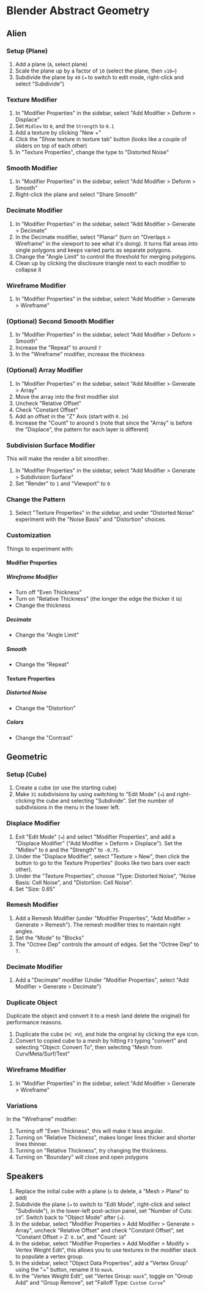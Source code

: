 # Blender Abstract Geometry

## Alien

### Setup (Plane)

1. Add a plane (`A`, select plane)
2. Scale the plane up by a factor of `10` (select the plane, then `s10↩`)
3. Subdivide the plane by `49` (`⇥` to switch to edit mode, right-click and select "Subdivide")

### Texture Modifier

1. In "Modifier Properties" in the sidebar, select "Add Modifier > Deform > Displace"
2. Set `Midlev` to `0`, and the `Strength` to `0.1`
3. Add a texture by clicking "New +"
4. Click the "Show texture in texture tab" button (looks like a couple of sliders on top of each other)
5. In "Texture Properties", change the type to "Distorted Noise"

### Smooth Modifier

1. In "Modifier Properties" in the sidebar, select "Add Modifier > Deform > Smooth"
2. Right-click the plane and select "Share Smooth"

### Decimate Modifier

1. In "Modifier Properties" in the sidebar, select "Add Modifier > Generate > Decimate"
2. In the Decimate modifier, select "Planar" (turn on "Overlays > Wireframe" in the viewport to see what it's doing). It turns flat areas into single polygons and keeps varied parts as separate polygons.
3. Change the "Angle Limit" to control the threshold for merging polygons.
4. Clean up by clicking the disclosure triangle next to each modifier to collapse it

### Wireframe Modifier

1. In "Modifier Properties" in the sidebar, select "Add Modifier > Generate > Wireframe"

### (Optional) Second Smooth Modifier

1. In "Modifier Properties" in the sidebar, select "Add Modifier > Deform > Smooth"
2. Increase the "Repeat" to around `7`
3. In the "Wireframe" modifier, increase the thickness

### (Optional) Array Modifier

1. In "Modifier Properties" in the sidebar, select "Add Modifier > Generate > Array"
2. Move the array into the first modifier slot
3. Uncheck "Relative Offset"
4. Check "Constant Offset"
5. Add an offset in the "Z" Axis (start with `0.1m`)
6. Increase the "Count" to around `5` (note that since the "Array" is before the "Displace", the pattern for each layer is different)

### Subdivision Surface Modifier

This will make the render a bit smoother.

1. In "Modifier Properties" in the sidebar, select "Add Modifier > Generate > Subdivision Surface"
2. Set "Render" to `1` and "Viewport" to `0`

### Change the Pattern

1. Select "Texture Properties" in the sidebar, and under "Distorted Noise" experiment with the "Noise Basis" and "Distortion" choices.

### Customization

Things to experiment with:

#### Modifier Properties

##### Wireframe Modifier

- Turn off "Even Thickness"
- Turn on "Relative Thickness" (the longer the edge the thicker it is)
- Change the thickness

##### Decimate

- Change the "Angle Limit"

##### Smooth

- Change the "Repeat"

#### Texture Properties

##### Distorted Noise

- Change the "Distortion"

##### Colors

- Change the "Contrast"

## Geometric

### Setup (Cube)

1. Create a cube (or use the starting cube)
2. Make `31` subdivisions by using switching to "Edit Mode" (`⇥`) and right-clicking the cube and selecting "Subdivide". Set the  number of subdivisions in the menu in the lower left.

### Displace Modifier

1. Exit "Edit Mode" (`⇥`) and select "Modifier Properties", and add a "Displace Modifier" ("Add Modifier > Deform > Displace"). Set the "Midlev" to `0` and the "Strength" to `-0.75`.
2. Under the "Displace Modifier", select "Texture > New", then click the button to go to the Texture Properties" (looks like two bars over each other).
3. Under the "Texture Properties", choose "Type: Distorted Noise", "Noise Basis: Cell Noise", and "Distortion: Cell Noise".
4. Set "Size: 0.65"

### Remesh Modifier

1. Add a Remesh Modifier (under "Modifier Properties", "Add Modifier > Generate > Remesh"). The remesh modifier tries to maintain right angles.
2. Set the "Mode" to "Blocks"
3. The "Octree Dep" controls the amount of edges. Set the "Octree Dep" to `7`.

### Decimate Modifier

1. Add a "Decimate" modifier (Under "Modifier Properties", select "Add Modifier > Generate > Decimate")

### Duplicate Object

Duplicate the object and convert it to a mesh (and delete the original) for performance reasons.

1. Duplicate the cube (`⌘C ⌘V`), and hide the original by clicking the eye icon.
2. Convert to copied cube to a mesh by hitting `F3` typing "convert" and selecting "Object: Convert To", then selecting "Mesh from Curv/Meta/Surf/Text"

### Wireframe Modifier

1. In "Modifier Properties" in the sidebar, select "Add Modifier > Generate > Wireframe"

### Variations

In the "Wireframe" modifier:

1. Turning off "Even Thickness", this will make it less angular.
2. Turning on "Relative Thickness", makes longer lines thicker and shorter lines thinner.
3. Turning on "Relative Thickness", try changing the thickness.
4. Turning on "Boundary" will close and open polygons

## Speakers

1. Replace the initial cube with a plane (`x` to delete, `A` "Mesh > Plane" to add)
2. Subdivide the plane (`⇥` to switch to "Edit Mode", right-click and select "Subdivide"), in the lower-left post-action panel, set "Number of Cuts: `19`". Switch back to "Object Mode" after (`⇥`).
3. In the sidebar, select "Modifier Properties > Add Modifier > Generate > Array", uncheck "Relative Offset" and check "Constant Offset", set "Constant Offset > Z: `0.1m`", and "Count: `10`"
4. In the sidebar, select "Modifier Properties > Add Modifier > Modify > Vertex Weight Edit", this allows you to use textures in the modifier stack to populate a vertex group.
5. In the sidebar, select "Object Data Properties", add a "Vertex Group" using the "+" button, rename it to `mask`.
6. In the "Vertex Weight Edit", set "Vertex Group: `mask`", toggle on "Group Add" and "Group Remove", set "Falloff Type: `Custom Curve`"
